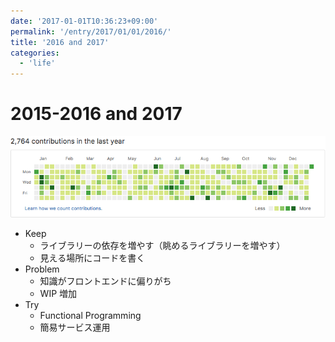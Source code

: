 ```yaml
---
date: '2017-01-01T10:36:23+09:00'
permalink: '/entry/2017/01/01/2016/'
title: '2016 and 2017'
categories:
  - 'life'
---
```


# 2015-2016 and 2017

![grass](./2016.png)

- Keep
  - ライブラリーの依存を増やす（眺めるライブラリーを増やす）
  - 見える場所にコードを書く
- Problem
  - 知識がフロントエンドに偏りがち
  - WIP 増加
- Try
  - Functional Programming
  - 簡易サービス運用
